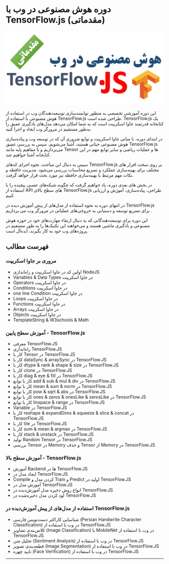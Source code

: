 # دوره  هوش مصنوعی در وب با TensorFlow.js (مقدماتی)
![دوره  هوش مصنوعی در وب با TensorFlow.js (مقدماتی)](https://github.com/Ali-Fayzi/tensorflowjs-tutorial/blob/main/tfjs.png?raw=true)

این دوره آموزشی تخصصی به منظور توانمندسازی توسعه‌دهندگان وب در استفاده از هوش مصنوعی با استفاده از TensorFlow.js طراحی شده است. TensorFlow.js یک کتابخانه قدرتمند جاوا اسکریپت است که به شما امکان می‌دهد مدل‌های یادگیری عمیق را به‌طور مستقیم در مرورگر وب ایجاد و اجرا کنید.

در ابتدای دوره، با مبانی جاوا اسکریپت و توابع ضروری آن که در توسعه وب و پیاده‌سازی هوش مصنوعی حیاتی هستند، آشنا می‌شویم. سپس به بررسی عمیق TensorFlow.js می‌پردازیم و با مفاهیم پایه مانند Tensor ها و عملیات ریاضی و سایر توابع مهم در این کتابخانه آشنا خواهیم شد.

سپس به دنبال این مباحث، نحوه اجرای کدهای TensorFlow.js بر روی سخت افزار های مختلف برای بهینه‌سازی عملکرد و تسریع محاسبات بررسی می‌شود. مدیریت حافظه و نکات مهم مرتبط با بهینه‌سازی حافظه نیز  مورد بحث قرار خواهد گرفت.

در بخش های بعدی دوره، یاد خواهیم گرفت که چگونه شبکه‌های عصبی پیچیده را با استفاده از API های سطح بالای TensorFlow.js طراحی، پیاده‌سازی، آموزش و ارزیابی کنیم.

در انتهای دوره به نحوه استفاده از مدل‌های از پیش آموزش دیده در TensorFlow.js برای تسریع توسعه و دستیابی به خروجی‌های عملیاتی در مرورگر وب می پردازیم . 

این دوره برای توسعه‌دهندگانی که به دنبال ارتقاء مهارت‌های خود در حوزه هوش مصنوعی و یادگیری ماشین هستند و می‌خواهند این تکنیک‌ها را به طور مستقیم در پروژه‌های وب خود به کار بگیرند، ایده‌آل است.
## فهرست مطالب

### مروری بر جاوا اسکریپت
- اولین کد در جاوا اسکریپت و راه‌اندازی NodeJS
- Variables & Data Types در جاوا اسکریپت
- Operators در جاوا اسکریپت
- Conditions در جاوا اسکریپت
- one line Condition در جاوا اسکریپت
- Loops در جاوا اسکریپت
- Functions در جاوا اسکریپت
- Arrays در جاوا اسکریپت
- Objects در جاوا اسکریپت
- TemplateString & W3schools & Math

### آموزش سطح پایین - TensorFlow.js
- معرفی TensorFlow.JS
- راه‌اندازی TensorFlow.JS
- کار با Tensor در TensorFlow.JS
- کار با dataSync & arraySync در TensorFlow.JS
- کار با dtype & rank & shape & size در TensorFlow.JS
- کار با clone در TensorFlow.JS
- کار با diag & eye & fill در TensorFlow.JS
- کار با توابع add & sub & mul & div در TensorFlow.JS
- کار با توابع mean & sum & norm در TensorFlow.JS
- کار با توابع pow & sqrt & abs در TensorFlow.JS
- کار با توابع ones & zeros & onesLike & zerosLike در TensorFlow.JS
- کار با توابع linspace & range در TensorFlow.JS
- Variable در TensorFlow.JS
- کار با reshape & expandDims & squeeze & slice & concat در TensorFlow.JS
- کار با tile در TensorFlow.JS
- کار با sum & mean & argmax در TensorFlow.JS
- کار با stack & unstack در TensorFlow.JS
- تولید Random Tensor در TensorFlow.JS
- بررسی Tensor در Memory و حذف Tensor از Memory در TensorFlow.JS

### آموزش سطح بالا - TensorFlow.js
- آموزش Backend ها در TensorFlow.JS
- ایجاد مدل در TensorFlow.JS
- Compile کردن مدل و Train و Predict اولیه در TensorFlow.JS
- آموزش مدل در TensorFlow.JS
- انواع روش ذخیره مدل آموزش‌دیده در TensorFlow.JS
- لود کردن مدل ذخیره‌شده در TensorFlow.JS

### استفاده از مدل‌های از پیش آموزش‌دیده در TensorFlow.js
- شناسایی کاراکتر دست‌نویس فارسی (Persian Handwrite Character Classification) در وب با استفاده از TensorFlow.JS
- کلاس‌بندی تصاویر (Image Classification) با MobileNet در وب با استفاده از TensorFlow.JS
- تحلیل متن (Sentiment Analysis) در وب با استفاده از TensorFlow.JS
- قطعه‌بندی تصویر (Image Segmentation) در وب با استفاده از TensorFlow.JS
- تایید چهره (Face Verification) در وب با استفاده از TensorFlow.JS

---

